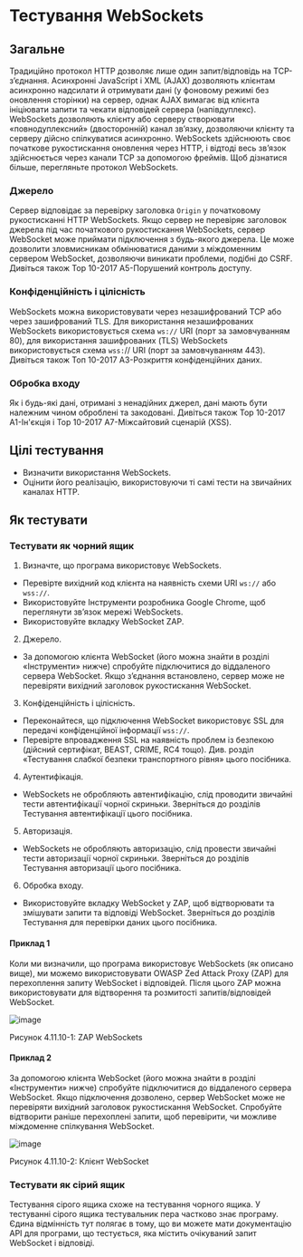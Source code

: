 # Тестування WebSockets

## Загальне

Традиційно протокол HTTP дозволяє лише один запит/відповідь на TCP-з’єднання. Асинхронні JavaScript і XML (AJAX) дозволяють клієнтам асинхронно надсилати й отримувати дані (у фоновому режимі без оновлення сторінки) на сервер, однак AJAX вимагає від клієнта ініціювати запити та чекати відповідей сервера (напівдуплекс).
WebSockets дозволяють клієнту або серверу створювати «повнодуплексний» (двосторонній) канал зв’язку, дозволяючи клієнту та серверу дійсно спілкуватися асинхронно. WebSockets здійснюють своє початкове рукостискання оновлення через HTTP, і відтоді весь зв’язок здійснюється через канали TCP за допомогою фреймів. Щоб дізнатися більше, перегляньте протокол WebSockets.

### Джерело
Сервер відповідає за перевірку заголовка ```Origin``` у початковому рукостисканні HTTP WebSockets. Якщо сервер не перевіряє заголовок джерела під час початкового рукостискання WebSockets, сервер WebSocket може приймати підключення з будь-якого джерела. Це може дозволити зловмисникам обмінюватися даними з міждоменним сервером WebSocket, дозволяючи виникати проблеми, подібні до CSRF. Дивіться також Top 10-2017 A5-Порушений контроль доступу.

### Конфіденційність і цілісність 
WebSockets можна використовувати через незашифрований TCP або через зашифрований TLS. Для використання незашифрованих WebSockets використовується схема ```ws://``` URI (порт за замовчуванням 80), для використання зашифрованих (TLS) WebSockets використовується схема ```wss:```// URI (порт за замовчуванням 443). Дивіться також Топ 10-2017 A3-Розкриття конфіденційних даних.

### Обробка входу
Як і будь-які дані, отримані з ненадійних джерел, дані мають бути належним чином оброблені та закодовані. Дивіться також Top 10-2017 A1-Ін'єкція і Top 10-2017 A7-Міжсайтовий сценарій (XSS).

## Цілі тестування

- Визначити використання WebSockets.
- Оцінити його реалізацію, використовуючи ті самі тести на звичайних каналах HTTP.

## Як тестувати

### Тестувати як чорний ящик
1. Визначте, що програма використовує WebSockets.
- Перевірте вихідний код клієнта на наявність схеми URI ```ws://``` або ```wss://```.
- Використовуйте Інструменти розробника Google Chrome, щоб переглянути зв’язок мережі WebSockets.
- Використовуйте вкладку WebSocket ZAP.
2. Джерело.
- За допомогою клієнта WebSocket (його можна знайти в розділі «Інструменти» нижче) спробуйте підключитися до віддаленого сервера WebSocket. Якщо з’єднання встановлено, сервер може не перевіряти вихідний заголовок рукостискання WebSocket.
3. Конфіденційність і цілісність.
- Переконайтеся, що підключення WebSocket використовує SSL для передачі конфіденційної інформації ```wss://```.
- Перевірте впровадження SSL на наявність проблем із безпекою (дійсний сертифікат, BEAST, CRIME, RC4 тощо). Див. розділ «Тестування слабкої безпеки транспортного рівня» цього посібника.
4. Аутентифікація.
- WebSockets не обробляють автентифікацію, слід проводити звичайні тести автентифікації чорної скриньки. Зверніться до розділів Тестування автентифікації цього посібника.
5. Авторизація.
- WebSockets не обробляють авторизацію, слід провести звичайні тести авторизації чорної скриньки. Зверніться до розділів Тестування авторизації цього посібника.
6. Обробка входу.
- Використовуйте вкладку WebSocket у ZAP, щоб відтворювати та змішувати запити та відповіді WebSocket. Зверніться до розділів Тестування для перевірки даних цього посібника.

#### Приклад 1
Коли ми визначили, що програма використовує WebSockets (як описано вище), ми можемо використовувати OWASP Zed Attack Proxy (ZAP) для перехоплення запиту WebSocket і відповідей. Після цього ZAP можна використовувати для відтворення та розмитості запитів/відповідей WebSocket.

![image](https://owasp.org/www-project-web-security-testing-guide/stable/4-Web_Application_Security_Testing/11-Client-side_Testing/images/OWASP_ZAP_WebSockets.png)

Рисунок 4.11.10-1: ZAP WebSockets

#### Приклад 2
За допомогою клієнта WebSocket (його можна знайти в розділі «Інструменти» нижче) спробуйте підключитися до віддаленого сервера WebSocket. Якщо підключення дозволено, сервер WebSocket може не перевіряти вихідний заголовок рукостискання WebSocket. Спробуйте відтворити раніше перехоплені запити, щоб перевірити, чи можливе міждоменне спілкування WebSocket.

![image](https://owasp.org/www-project-web-security-testing-guide/stable/4-Web_Application_Security_Testing/11-Client-side_Testing/images/WebSocket_Client.png)

Рисунок 4.11.10-2: Клієнт WebSocket

### Тестувати як сірий ящик
Тестування сірого ящика схоже на тестування чорного ящика. У тестуванні сірого ящика тестувальник пера частково знає програму. Єдина відмінність тут полягає в тому, що ви можете мати документацію API для програми, що тестується, яка містить очікуваний запит WebSocket і відповіді.
